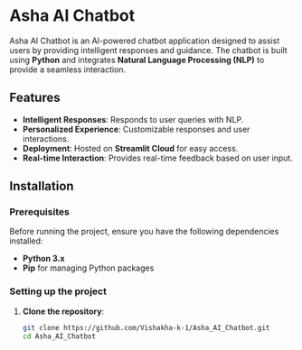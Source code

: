 # Asha AI Chatbot

Asha AI Chatbot is an AI-powered chatbot application designed to assist users by providing intelligent responses and guidance. The chatbot is built using **Python** and integrates **Natural Language Processing (NLP)** to provide a seamless interaction.

## Features

- **Intelligent Responses**: Responds to user queries with NLP.
- **Personalized Experience**: Customizable responses and user interactions.
- **Deployment**: Hosted on **Streamlit Cloud** for easy access.
- **Real-time Interaction**: Provides real-time feedback based on user input.

## Installation

### Prerequisites

Before running the project, ensure you have the following dependencies installed:

- **Python 3.x**
- **Pip** for managing Python packages

### Setting up the project

1. **Clone the repository**:
   ```bash
   git clone https://github.com/Vishakha-k-1/Asha_AI_Chatbot.git
   cd Asha_AI_Chatbot
